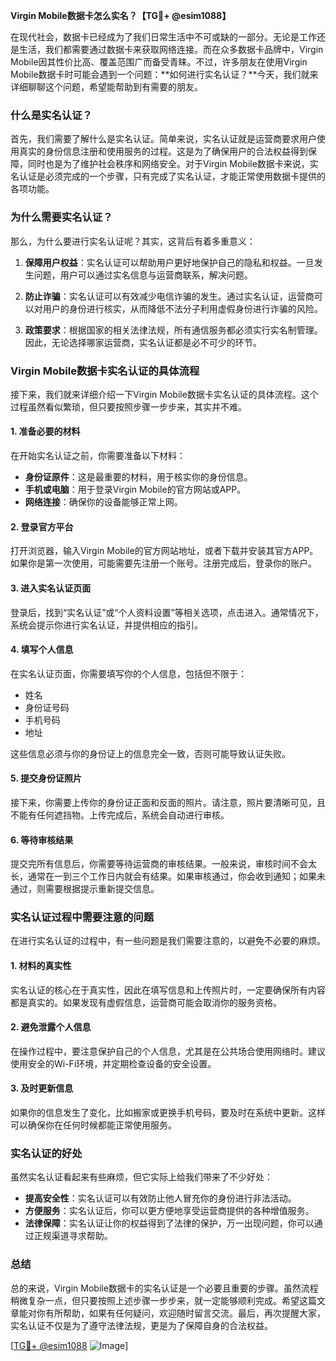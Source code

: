 **Virgin Mobile数据卡怎么实名？【TG💪+ @esim1088】**

在现代社会，数据卡已经成为了我们日常生活中不可或缺的一部分。无论是工作还是生活，我们都需要通过数据卡来获取网络连接。而在众多数据卡品牌中，Virgin Mobile因其性价比高、覆盖范围广而备受青睐。不过，许多朋友在使用Virgin Mobile数据卡时可能会遇到一个问题：**如何进行实名认证？**今天，我们就来详细聊聊这个问题，希望能帮助到有需要的朋友。

### 什么是实名认证？

首先，我们需要了解什么是实名认证。简单来说，实名认证就是运营商要求用户使用真实的身份信息注册和使用服务的过程。这是为了确保用户的合法权益得到保障，同时也是为了维护社会秩序和网络安全。对于Virgin Mobile数据卡来说，实名认证是必须完成的一个步骤，只有完成了实名认证，才能正常使用数据卡提供的各项功能。

### 为什么需要实名认证？

那么，为什么要进行实名认证呢？其实，这背后有着多重意义：

1. **保障用户权益**：实名认证可以帮助用户更好地保护自己的隐私和权益。一旦发生问题，用户可以通过实名信息与运营商联系，解决问题。
   
2. **防止诈骗**：实名认证可以有效减少电信诈骗的发生。通过实名认证，运营商可以对用户的身份进行核实，从而降低不法分子利用虚假身份进行诈骗的风险。

3. **政策要求**：根据国家的相关法律法规，所有通信服务都必须实行实名制管理。因此，无论选择哪家运营商，实名认证都是必不可少的环节。

### Virgin Mobile数据卡实名认证的具体流程

接下来，我们就来详细介绍一下Virgin Mobile数据卡实名认证的具体流程。这个过程虽然看似繁琐，但只要按照步骤一步步来，其实并不难。

#### 1. 准备必要的材料

在开始实名认证之前，你需要准备以下材料：

- **身份证原件**：这是最重要的材料，用于核实你的身份信息。
- **手机或电脑**：用于登录Virgin Mobile的官方网站或APP。
- **网络连接**：确保你的设备能够正常上网。

#### 2. 登录官方平台

打开浏览器，输入Virgin Mobile的官方网站地址，或者下载并安装其官方APP。如果你是第一次使用，可能需要先注册一个账号。注册完成后，登录你的账户。

#### 3. 进入实名认证页面

登录后，找到“实名认证”或“个人资料设置”等相关选项，点击进入。通常情况下，系统会提示你进行实名认证，并提供相应的指引。

#### 4. 填写个人信息

在实名认证页面，你需要填写你的个人信息，包括但不限于：

- 姓名
- 身份证号码
- 手机号码
- 地址

这些信息必须与你的身份证上的信息完全一致，否则可能导致认证失败。

#### 5. 提交身份证照片

接下来，你需要上传你的身份证正面和反面的照片。请注意，照片要清晰可见，且不能有任何遮挡物。上传完成后，系统会自动进行审核。

#### 6. 等待审核结果

提交完所有信息后，你需要等待运营商的审核结果。一般来说，审核时间不会太长，通常在一到三个工作日内就会有结果。如果审核通过，你会收到通知；如果未通过，则需要根据提示重新提交信息。

### 实名认证过程中需要注意的问题

在进行实名认证的过程中，有一些问题是我们需要注意的，以避免不必要的麻烦。

#### 1. 材料的真实性

实名认证的核心在于真实性，因此在填写信息和上传照片时，一定要确保所有内容都是真实的。如果发现有虚假信息，运营商可能会取消你的服务资格。

#### 2. 避免泄露个人信息

在操作过程中，要注意保护自己的个人信息，尤其是在公共场合使用网络时。建议使用安全的Wi-Fi环境，并定期检查设备的安全设置。

#### 3. 及时更新信息

如果你的信息发生了变化，比如搬家或更换手机号码，要及时在系统中更新。这样可以确保你在任何时候都能正常使用服务。

### 实名认证的好处

虽然实名认证看起来有些麻烦，但它实际上给我们带来了不少好处：

- **提高安全性**：实名认证可以有效防止他人冒充你的身份进行非法活动。
- **方便服务**：实名认证后，你可以更方便地享受运营商提供的各种增值服务。
- **法律保障**：实名认证让你的权益得到了法律的保护，万一出现问题，你可以通过正规渠道寻求帮助。

### 总结

总的来说，Virgin Mobile数据卡的实名认证是一个必要且重要的步骤。虽然流程稍微复杂一点，但只要按照上述步骤一步步来，就一定能够顺利完成。希望这篇文章能对你有所帮助，如果有任何疑问，欢迎随时留言交流。最后，再次提醒大家，实名认证不仅是为了遵守法律法规，更是为了保障自身的合法权益。

[[TG💪+ @esim1088](https://t.me/s/esim1088) ![Image](https://i.postimg.cc/4NQfJmqS/Snipaste-2025-05-13-00-14-12.png)]